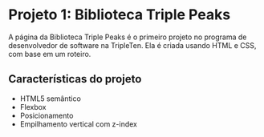 # Projeto 1: Biblioteca Triple Peaks

A página da Biblioteca Triple Peaks é o primeiro projeto no programa de desenvolvedor de software na TripleTen. Ela é criada usando HTML e CSS, com base em um roteiro.

## Características do projeto

- HTML5 semântico
- Flexbox
- Posicionamento
- Empilhamento vertical com z-index

